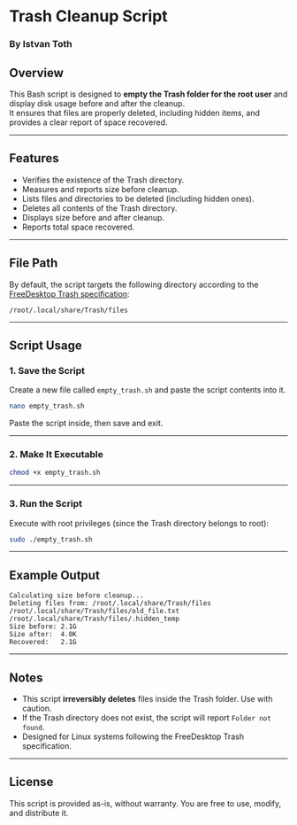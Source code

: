 # Trash Cleanup Script
### By Istvan Toth

## Overview

This Bash script is designed to **empty the Trash folder for the root
user** and display disk usage before and after the cleanup.\
It ensures that files are properly deleted, including hidden items, and
provides a clear report of space recovered.

------------------------------------------------------------------------

## Features

-   Verifies the existence of the Trash directory.
-   Measures and reports size before cleanup.
-   Lists files and directories to be deleted (including hidden ones).
-   Deletes all contents of the Trash directory.
-   Displays size before and after cleanup.
-   Reports total space recovered.

------------------------------------------------------------------------

## File Path

By default, the script targets the following directory according to the
[FreeDesktop Trash
specification](https://specifications.freedesktop.org/trash-spec/trashspec-latest.html):

    /root/.local/share/Trash/files

------------------------------------------------------------------------

## Script Usage

### 1. Save the Script

Create a new file called `empty_trash.sh` and paste the script contents
into it.

``` bash
nano empty_trash.sh
```

Paste the script inside, then save and exit.

------------------------------------------------------------------------

### 2. Make It Executable

``` bash
chmod +x empty_trash.sh
```

------------------------------------------------------------------------

### 3. Run the Script

Execute with root privileges (since the Trash directory belongs to
root):

``` bash
sudo ./empty_trash.sh
```

------------------------------------------------------------------------

## Example Output

    Calculating size before cleanup...
    Deleting files from: /root/.local/share/Trash/files
    /root/.local/share/Trash/files/old_file.txt
    /root/.local/share/Trash/files/.hidden_temp
    Size before: 2.1G
    Size after:  4.0K
    Recovered:   2.1G

------------------------------------------------------------------------

## Notes

-   This script **irreversibly deletes** files inside the Trash folder.
    Use with caution.
-   If the Trash directory does not exist, the script will report
    `Folder not found`.
-   Designed for Linux systems following the FreeDesktop Trash
    specification.

------------------------------------------------------------------------

## License

This script is provided as-is, without warranty. You are free to use,
modify, and distribute it.
